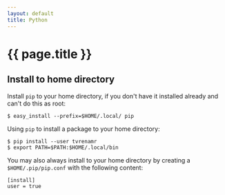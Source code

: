 ```yaml
---
layout: default
title: Python
---
```


# {{ page.title }}

Install to home directory
-------------------------

Install `pip` to your home directory, if you don't have it installed already and can't do this as root:

    $ easy_install --prefix=$HOME/.local/ pip

Using `pip` to install a package to your home directory:

    $ pip install --user tvrenamr
    $ export PATH=$PATH:$HOME/.local/bin

You may also always install to your home directory by creating a
`$HOME/.pip/pip.conf` with the following content:

    [install]
    user = true

